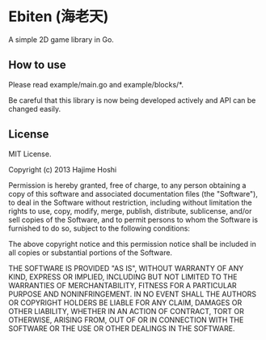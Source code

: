 # Ebiten (海老天)

A simple 2D game library in Go.

## How to use

Please read example/main.go and example/blocks/*.

Be careful that this library is now being developed actively and API can be
changed easily.

## License

MIT License.

Copyright (c) 2013 Hajime Hoshi

Permission is hereby granted, free of charge, to any person obtaining a copy of
this software and associated documentation files (the "Software"), to deal in
     the Software without restriction, including without limitation the rights
to use, copy, modify, merge, publish, distribute, sublicense, and/or sell copies
of the Software, and to permit persons to whom the Software is furnished to do
so, subject to the following conditions:

The above copyright notice and this permission notice shall be included in all
copies or substantial portions of the Software.

THE SOFTWARE IS PROVIDED "AS IS", WITHOUT WARRANTY OF ANY KIND, EXPRESS OR
IMPLIED, INCLUDING BUT NOT LIMITED TO THE WARRANTIES OF MERCHANTABILITY, FITNESS
FOR A PARTICULAR PURPOSE AND NONINFRINGEMENT. IN NO EVENT SHALL THE AUTHORS OR
COPYRIGHT HOLDERS BE LIABLE FOR ANY CLAIM, DAMAGES OR OTHER LIABILITY, WHETHER
IN AN ACTION OF CONTRACT, TORT OR OTHERWISE, ARISING FROM, OUT OF OR IN
CONNECTION WITH THE SOFTWARE OR THE USE OR OTHER DEALINGS IN THE SOFTWARE.
